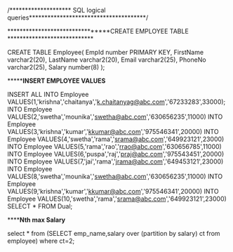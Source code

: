 /******************** SQL logical queries**************************************/

********************************CREATE EMPLOYEE TABLE ****************************

CREATE TABLE Employee(
    EmpId number PRIMARY KEY,
    FirstName varchar2(20),
    LastName varchar2(20),
    Email varchar2(25),
    PhoneNo varchar2(25),
    Salary number(8)
);


*******************************INSERT EMPLOYEE VALUES**************************

INSERT ALL
 INTO Employee  VALUES(1,'krishna','chaitanya','k.chaitanyag@abc.com','67233283',33000);
  INTO Employee VALUES(2,'swetha','mounika','swetha@abc.com','630656235',11000)
  INTO Employee VALUES(3,'krishna','kumar','kkumar@abc.com','975546341',20000)
  INTO Employee VALUES(4,'swetha','rama','srama@abc.com','649923121',23000)
  INTO Employee VALUES(5,'rama','rao','rrao@abc.com','630656785',11000)
  INTO Employee VALUES(6,'puspa','raj','praj@abc.com','975543451',20000)
  INTO Employee VALUES(7,'jai','rama','jrama@abc.com','649453121',23000)
  INTO Employee VALUES(8,'swetha','mounika','swetha@abc.com','630656235',11000)
  INTO Employee VALUES(9,'krishna','kumar','kkumar@abc.com','975546341',20000)
  INTO Employee VALUES(10,'swetha','rama','srama@abc.com','649923121',23000)
SELECT * FROM Dual;


********************************Nth max Salary****************************

select * from (SELECT emp_name,salary over (partition by salary) ct from employee) where ct=2;